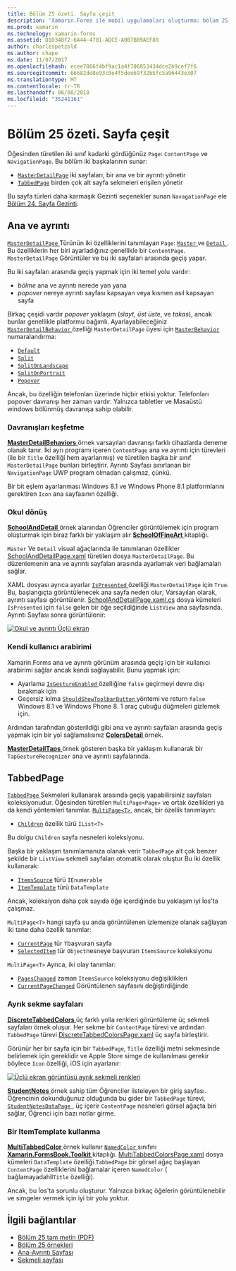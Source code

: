 ```yaml
---
title: Bölüm 25 özeti. Sayfa çeşit
description: 'Xamarin.Forms ile mobil uygulamaları oluşturma: bölüm 25 özeti. Sayfa çeşit'
ms.prod: xamarin
ms.technology: xamarin-forms
ms.assetid: D1D348F2-6A44-4781-ADCE-A0B7BB9AEF89
author: charlespetzold
ms.author: chape
ms.date: 11/07/2017
ms.openlocfilehash: ecee7866f4bf9ac1a4f706853434dce2b9cef7f6
ms.sourcegitcommit: 66682dd8e93c0e4f5dee69f32b5fc5a96443e307
ms.translationtype: MT
ms.contentlocale: tr-TR
ms.lasthandoff: 06/08/2018
ms.locfileid: "35241161"
---
```

# <a name="summary-of-chapter-25-page-varieties"></a>Bölüm 25 özeti. Sayfa çeşit

Öğesinden türetilen iki sınıf kadarki gördüğünüz `Page`: `ContentPage` ve `NavigationPage`. Bu bölüm iki başkalarının sunar:

- [`MasterDetailPage`](https://developer.xamarin.com/api/type/Xamarin.Forms.MasterDetailPage/) iki sayfaları, bir ana ve bir ayrıntı yönetir
- [`TabbedPage`](https://developer.xamarin.com/api/type/Xamarin.Forms.TabbedPage/) birden çok alt sayfa sekmeleri erişilen yönetir

Bu sayfa türleri daha karmaşık Gezinti seçenekler sunan `NavagationPage` ele [Bölüm 24. Sayfa Gezinti](~/xamarin-forms/creating-mobile-apps-xamarin-forms/summaries/chapter24.md).

## <a name="master-and-detail"></a>Ana ve ayrıntı

[ `MasterDetailPage` ](https://developer.xamarin.com/api/type/Xamarin.Forms.MasterDetailPage/) Türünün iki özelliklerini tanımlayan `Page`: [ `Master` ](https://developer.xamarin.com/api/property/Xamarin.Forms.MasterDetailPage.Master/) ve [ `Detail` ](https://developer.xamarin.com/api/property/Xamarin.Forms.MasterDetailPage.Detail/). Bu özelliklerin her biri ayarladığınız genellikle bir `ContentPage`. `MasterDetailPage` Görüntüler ve bu iki sayfaları arasında geçiş yapar.

Bu iki sayfaları arasında geçiş yapmak için iki temel yolu vardır:

- *bölme* ana ve ayrıntı nerede yan yana
- *popover* nereye ayrıntı sayfası kapsayan veya kısmen asıl kapsayan sayfa

Birkaç çeşidi vardır *popover* yaklaşım (*slayt*, *üst üste*, ve *takas*), ancak bunlar genellikle platformu bağımlı. Ayarlayabileceğiniz [ `MasterDetailBehavior` ](https://developer.xamarin.com/api/property/Xamarin.Forms.MasterDetailPage.MasterBehavior/) özelliği `MasterDetailPage` üyesi için [ `MasterBehavior` ](https://developer.xamarin.com/api/type/Xamarin.Forms.MasterBehavior/) numaralandırma:

- [`Default`](https://developer.xamarin.com/api/field/Xamarin.Forms.MasterBehavior.Default/)
- [`Split`](https://developer.xamarin.com/api/field/Xamarin.Forms.MasterBehavior.Split/)
- [`SplitOnLandscape`](https://developer.xamarin.com/api/field/Xamarin.Forms.MasterBehavior.SplitOnLandscape/)
- [`SplitOnPortrait`](https://developer.xamarin.com/api/field/Xamarin.Forms.MasterBehavior.SplitOnPortrait/)
- [`Popover`](https://developer.xamarin.com/api/field/Xamarin.Forms.MasterBehavior.Popover/)

Ancak, bu özelliğin telefonları üzerinde hiçbir etkisi yoktur. Telefonları popover davranışı her zaman vardır. Yalnızca tabletler ve Masaüstü windows bölünmüş davranışa sahip olabilir.

### <a name="exploring-the-behaviors"></a>Davranışları keşfetme

[ **MasterDetailBehaviors** ](https://github.com/xamarin/xamarin-forms-book-samples/tree/master/Chapter25/MasterDetailBehaviors) örnek varsayılan davranışı farklı cihazlarda deneme olanak tanır. İki ayrı programı içeren `ContentPage` ana ve ayrıntı için türevleri (ile bir `Title` özelliği hem ayarlanmış) ve türetilen başka bir sınıf `MasterDetailPage` bunları birleştirir. Ayrıntı Sayfası sınırlanan bir `NavigationPage` UWP program olmadan çalışmaz, çünkü.

Bir bit eşlem ayarlanması Windows 8.1 ve Windows Phone 8.1 platformlarını gerektiren `Icon` ana sayfasının özelliği.

### <a name="back-to-school"></a>Okul dönüş

[ **SchoolAndDetail** ](https://github.com/xamarin/xamarin-forms-book-samples/tree/master/Chapter25/SchoolAndDetail) örnek alanından Öğrenciler görüntülemek için program oluşturmak için biraz farklı bir yaklaşım alır [ **SchoolOfFineArt** ](https://github.com/xamarin/xamarin-forms-book-samples/tree/master/Libraries/SchoolOfFineArt) kitaplığı.

`Master` Ve `Detail` visual ağaçlarında ile tanımlanan özellikler [SchoolAndDetailPage.xaml](https://github.com/xamarin/xamarin-forms-book-samples/blob/master/Chapter25/SchoolAndDetail/SchoolAndDetail/SchoolAndDetail/SchoolAndDetailPage.xaml) türetilen dosya `MasterDetailPage`. Bu düzenlemenin ana ve ayrıntı sayfaları arasında ayarlamak veri bağlamaları sağlar.

XAML dosyası ayrıca ayarlar [ `IsPresented` ](https://developer.xamarin.com/api/property/Xamarin.Forms.MasterDetailPage.IsPresented/) özelliği `MasterDetailPage` için `True`. Bu, başlangıçta görüntülenecek ana sayfa neden olur; Varsayılan olarak, ayrıntı sayfası görüntülenir. [SchoolAndDetailPage.xaml.cs](https://github.com/xamarin/xamarin-forms-book-samples/blob/master/Chapter25/SchoolAndDetail/SchoolAndDetail/SchoolAndDetail/SchoolAndDetailPage.xaml.cs) dosya kümeleri `IsPresented` için `false` gelen bir öğe seçildiğinde `ListView` ana sayfasında. Ayrıntı Sayfası sonra görüntülenir:

[![Okul ve ayrıntı Üçlü ekran](images/ch25fg09-small.png "bir MasterDetailPage ayrıntı sayfasından")](images/ch25fg09-large.png#lightbox "bir MasterDetailPage ayrıntı sayfasından")

### <a name="your-own-user-interface"></a>Kendi kullanıcı arabirimi

Xamarin.Forms ana ve ayrıntı görünüm arasında geçiş için bir kullanıcı arabirimi sağlar ancak kendi sağlayabilir. Bunu yapmak için:

- Ayarlama [ `IsGestureEnabled` ](https://developer.xamarin.com/api/property/Xamarin.Forms.MasterDetailPage.IsGestureEnabled/) özelliğine `false` geçirmeyi devre dışı bırakmak için
- Geçersiz kılma [ `ShouldShowToolbarButton` ](https://developer.xamarin.com/api/member/Xamarin.Forms.MasterDetailPage.ShouldShowToolbarButton()/) yöntemi ve return `false` Windows 8.1 ve Windows Phone 8. 1 araç çubuğu düğmeleri gizlemek için.

Ardından tarafından gösterildiği gibi ana ve ayrıntı sayfaları arasında geçiş yapmak için bir yol sağlamalısınız [ **ColorsDetail** ](https://github.com/xamarin/xamarin-forms-book-samples/tree/master/Chapter25/ColorsDetails) örnek.

[ **MasterDetailTaps** ](https://github.com/xamarin/xamarin-forms-book-samples/tree/master/Chapter25/MasterDetailTaps) örnek gösteren başka bir yaklaşım kullanarak bir `TapGestureRecognizer` ana ve ayrıntı sayfalarında.

## <a name="tabbedpage"></a>TabbedPage

[ `TabbedPage` ](https://developer.xamarin.com/api/type/Xamarin.Forms.TabbedPage/) Sekmeleri kullanarak arasında geçiş yapabilirsiniz sayfaları koleksiyonudur. Öğesinden türetilen `MultiPage<Page>` ve ortak özellikleri ya da kendi yöntemleri tanımlar. [`MultiPage<T>`](https://developer.xamarin.com/api/type/Xamarin.Forms.MultiPage%3CT%3E/), ancak, bir özellik tanımlayın:

- [`Children`](https://developer.xamarin.com/api/property/Xamarin.Forms.MultiPage%3CT%3E.Children/) özellik türü `IList<T>`

Bu dolgu `Children` sayfa nesneleri koleksiyonu.

Başka bir yaklaşım tanımlamanıza olanak verir `TabbedPage` alt çok benzer şekilde bir `ListView` sekmeli sayfaları otomatik olarak oluştur Bu iki özellik kullanarak:

- [`ItemsSource`](https://developer.xamarin.com/api/property/Xamarin.Forms.MultiPage%3CT%3E.ItemsSource/) türü `IEnumerable`
- [`ItemTemplate`](https://developer.xamarin.com/api/property/Xamarin.Forms.MultiPage%3CT%3E.ItemTemplate/) türü `DataTemplate`

Ancak, koleksiyon daha çok sayıda öğe içerdiğinde bu yaklaşım iyi İos'ta çalışmaz.

`MultiPage<T>` hangi sayfa şu anda görüntülenen izlemenize olanak sağlayan iki tane daha özellik tanımlar:

- [`CurrentPage`](https://developer.xamarin.com/api/property/Xamarin.Forms.MultiPage%3CT%3E.CurrentPage/) tür `T`başvuran sayfa
- [`SelectedItem`](https://developer.xamarin.com/api/property/Xamarin.Forms.MultiPage%3CT%3E.SelectedItem/) tür `Object`nesneye başvuran `ItemsSource` koleksiyonu

`MultiPage<T>` Ayrıca, iki olay tanımlar:

- [`PagesChanged`](https://developer.xamarin.com/api/event/Xamarin.Forms.MultiPage%3CT%3E.PagesChanged/) zaman `ItemsSource` koleksiyonu değişiklikleri
- [`CurrentPageChanged`](https://developer.xamarin.com/api/event/Xamarin.Forms.MultiPage%3CT%3E.CurrentPageChanged/) Görüntülenen sayfasını değiştirdiğinde

### <a name="discrete-tab-pages"></a>Ayrık sekme sayfaları

[ **DiscreteTabbedColors** ](https://github.com/xamarin/xamarin-forms-book-samples/tree/master/Chapter25/DiscreteTabbedColors) üç farklı yolla renkleri görüntüleme üç sekmeli sayfaları örnek oluşur. Her sekme bir `ContentPage` türevi ve ardından `TabbedPage` türevi [DiscreteTabbedColorsPage.xaml](https://github.com/xamarin/xamarin-forms-book-samples/blob/master/Chapter25/DiscreteTabbedColors/DiscreteTabbedColors/DiscreteTabbedColors/DiscreteTabbedColorsPage.xaml) üç sayfa birleştirir.

Görünür her bir sayfa için bir `TabbedPage`, `Title` özelliği metni sekmesinde belirlemek için gereklidir ve Apple Store simge de kullanılması gerekir böylece `Icon` özelliği, iOS için ayarlanır:

[![Üçlü ekran görüntüsü ayrık sekmeli renkleri](images/ch25fg13-small.png "TabbedPage")](images/ch25fg13-large.png#lightbox "TabbedPage")

[ **StudentNotes** ](https://github.com/xamarin/xamarin-forms-book-samples/tree/master/Chapter25/StudentNotes) örnek sahip tüm Öğrenciler listeleyen bir giriş sayfası. Öğrencinin dokunduğunuz olduğunda bu gider bir `TabbedPage` türevi, [ `StudentNotesDataPage` ](https://github.com/xamarin/xamarin-forms-book-samples/blob/master/Chapter25/StudentNotes/StudentNotes/StudentNotes/StudentNotesDataPage.xaml), üç içerir `ContentPage` nesneleri görsel ağaçta biri sağlar, Öğrenci için bazı notlar girme.

### <a name="using-an-itemtemplate"></a>Bir ItemTemplate kullanma

[ **MultiTabbedColor** ](https://github.com/xamarin/xamarin-forms-book-samples/tree/master/Chapter25/MultiTabbedColors) örnek kullanır [ `NamedColor` ](https://github.com/xamarin/xamarin-forms-book-samples/blob/master/Libraries/Xamarin.FormsBook.Toolkit/Xamarin.FormsBook.Toolkit/NamedColor.cs) sınıfını [ **Xamarin.FormsBook.Toolkit** ](https://github.com/xamarin/xamarin-forms-book-samples/tree/master/Libraries/Xamarin.FormsBook.Toolkit) kitaplığı. [MultiTabbedColorsPage.xaml](https://github.com/xamarin/xamarin-forms-book-samples/blob/master/Chapter25/MultiTabbedColors/MultiTabbedColors/MultiTabbedColors/MultiTabbedColorsPage.xaml) dosya kümeleri `DataTemplate` özelliği `TabbedPage` bir görsel ağaç başlayan `ContentPage` özelliklerini bağlamalar içeren `NamedColor` ( bağlamayadahil`Title` özelliği).

Ancak, bu İos'ta sorunlu oluşturur. Yalnızca birkaç öğelerin görüntülenebilir ve simgeler vermek için iyi bir yolu yoktur.



## <a name="related-links"></a>İlgili bağlantılar

- [Bölüm 25 tam metin (PDF)](https://download.xamarin.com/developer/xamarin-forms-book/XamarinFormsBook-Ch25-Apr2016.pdf)
- [Bölüm 25 örnekleri](https://github.com/xamarin/xamarin-forms-book-samples/tree/master/Chapter25)
- [Ana-Ayrıntı Sayfası](~/xamarin-forms/app-fundamentals/navigation/master-detail-page.md)
- [Sekmeli sayfası](~/xamarin-forms/app-fundamentals/navigation/tabbed-page.md)
